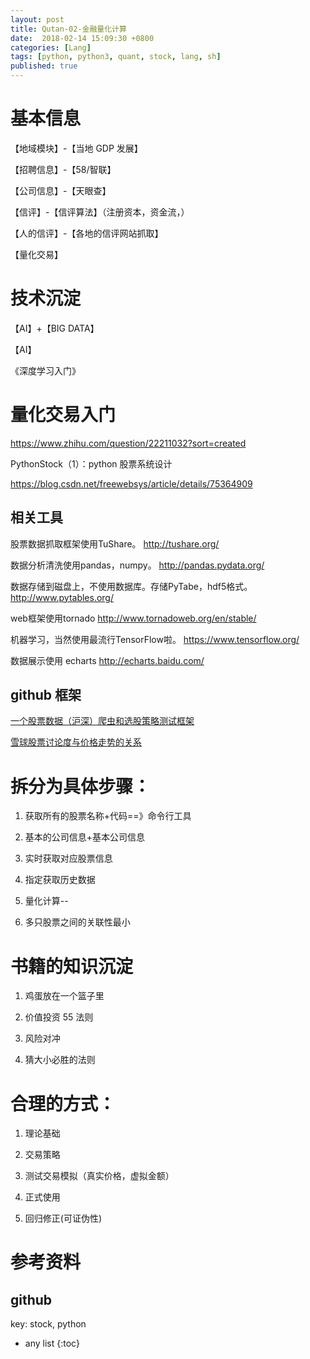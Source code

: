 ```yaml
---
layout: post
title: Qutan-02-金融量化计算
date:  2018-02-14 15:09:30 +0800
categories: [Lang]
tags: [python, python3, quant, stock, lang, sh]
published: true
---
```


# 基本信息

【地域模块】-【当地 GDP 发展】

【招聘信息】-【58/智联】

【公司信息】-【天眼查】

【信评】-【信评算法】（注册资本，资金流，）

【人的信评】-【各地的信评网站抓取】

【量化交易】

# 技术沉淀

【AI】+【BIG DATA】

【AI】

《深度学习入门》

# 量化交易入门

https://www.zhihu.com/question/22211032?sort=created

PythonStock（1）：python 股票系统设计

https://blog.csdn.net/freewebsys/article/details/75364909

## 相关工具

股票数据抓取框架使用TuShare。 
http://tushare.org/

数据分析清洗使用pandas，numpy。 
http://pandas.pydata.org/

数据存储到磁盘上，不使用数据库。存储PyTabe，hdf5格式。 
http://www.pytables.org/

web框架使用tornado 
http://www.tornadoweb.org/en/stable/

机器学习，当然使用最流行TensorFlow啦。 
https://www.tensorflow.org/

数据展示使用 echarts 
http://echarts.baidu.com/

## github 框架

[一个股票数据（沪深）爬虫和选股策略测试框架](https://github.com/benitoro/stockholm)

[雪球股票讨论度与价格走势的关系](https://github.com/garydai/stock)

# 拆分为具体步骤：

1. 获取所有的股票名称+代码==》命令行工具

2. 基本的公司信息+基本公司信息

3. 实时获取对应股票信息

4. 指定获取历史数据

5. 量化计算--

6. 多只股票之间的关联性最小

# 书籍的知识沉淀

1. 鸡蛋放在一个篮子里

2. 价值投资 55 法则

3. 风险对冲

4. 猜大小必胜的法则

# 合理的方式：

1. 理论基础

2. 交易策略

3. 测试交易模拟（真实价格，虚拟金额）

4. 正式使用

5. 回归修正(可证伪性)

# 参考资料

## github

key: stock, python

* any list
{:toc}
